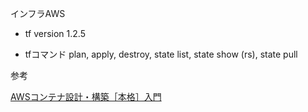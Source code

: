 インフラAWS


- tf version
1.2.5

- tfコマンド
plan, apply, destroy, state list, state show (rs), state pull
 

参考

[AWSコンテナ設計・構築［本格］入門](https://www.amazon.co.jp/dp/B09DKZC1ZH/)

